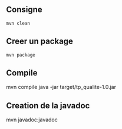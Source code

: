 ## Consigne
```
mvn clean
```
## Creer un package
```
mvn package
```
## Compile
mvn compile
java -jar target/tp_qualite-1.0.jar
## Creation de la javadoc
 mvn javadoc:javadoc
